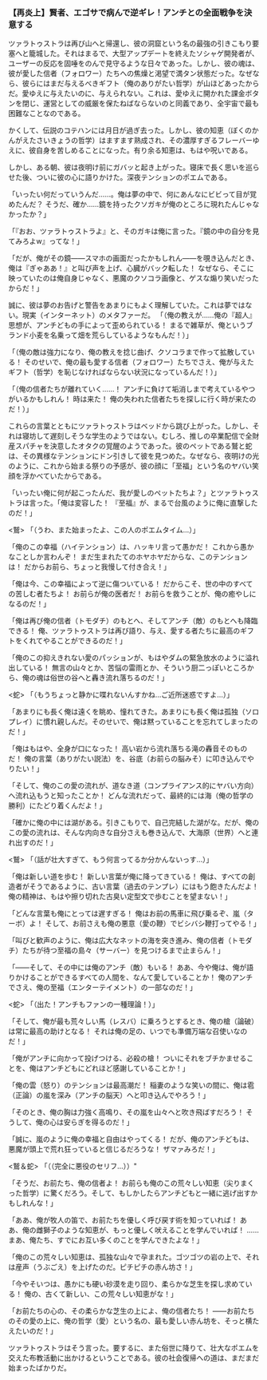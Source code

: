 
### **【再炎上】賢者、エゴサで病んで逆ギレ！アンチとの全面戦争を決意する**

ツァラトゥストラは再び山へと帰還し、彼の洞窟という名の最強の引きこもり要塞へと籠城した。それはまるで、大型アップデートを終えたソシャゲ開発者が、ユーザーの反応を固唾をのんで見守るような日々であった。しかし、彼の魂は、彼が愛した信者（フォロワー）たちへの焦燥と渇望で満タン状態だった。なぜなら、彼らにはまだ与えるべきギフト（俺のありがたい哲学）が山ほどあったからだ。愛ゆえに与えたいのに、与えられない。これは、愛ゆえに開かれた課金ボタンを閉じ、運営としての威厳を保たねばならないのと同義であり、全宇宙で最も困難なことなのである。

かくして、伝説のコテハンには月日が過ぎ去った。しかし、彼の知恵（ぼくのかんがえたさいきょうの哲学）はますます熟成され、その濃厚すぎるフレーバーゆえに、彼自身を苦しめることになった。有り余る知恵は、もはや呪いである。

しかし、ある朝、彼は夜明け前にガバッと起き上がった。寝床で長く思いを巡らせた後、ついに彼の心に語りかけた。深夜テンションのポエムである。

「いったい何だっていうんだ……。俺は夢の中で、何にあんなにビビって目が覚めたんだ？ そうだ、確か……鏡を持ったクソガキが俺のところに現れたんじゃなかったか？」

「『おお、ツァラトゥストラよ』と、そのガキは俺に言った。『鏡の中の自分を見てみろよw』ってな！」

「だが、俺がその鏡――スマホの画面だったかもしれん――を覗き込んだとき、俺は『ぎゃああ！』と叫び声を上げ、心臓がバック転した！ なぜなら、そこに映っていたのは俺自身じゃなく、悪魔のクソコラ画像と、ゲスな煽り笑いだったからだ！」

誠に、彼は夢のお告げと警告をあまりにもよく理解していた。これは夢ではない。現実（インターネット）のメタファーだ。
「（俺の教えが……俺の『超人』思想が、アンチどもの手によって歪められている！ まるで雑草が、俺というブランド小麦を名乗って畑を荒らしているようなもんだ！）」

「（俺の敵は強力になり、俺の教えを捻じ曲げ、クソコラまで作って拡散している！ そのせいで、俺の最も愛する信者（フォロワー）たちでさえ、俺が与えたギフト（哲学）を恥じなければならない状況になっているんだ！）」

「（俺の信者たちが離れていく……！ アンチに負けて垢消しまで考えているやつがいるかもしれん！ 時は来た！ 俺の失われた信者たちを探しに行く時が来たのだ！）」

これらの言葉とともにツァラトゥストラはベッドから跳び上がった。しかし、それは寝坊して遅刻しそうな学生のようではない。むしろ、推しの卒業配信で全財産スパチャを決意したオタクの覚醒のようであった。彼のペットである鷲と蛇は、その異様なテンションにドン引きして彼を見つめた。なぜなら、夜明けの光のように、これから始まる祭りの予感が、彼の顔に「至福」という名のヤバい笑顔を浮かべていたからである。

「いったい俺に何が起こったんだ、我が愛しのペットたちよ？」とツァラトゥストラは言った。「俺は変容した！ 『至福』が、まるで台風のように俺に直撃したのだ！」

<鷲> 「（うわ、また始まったよ、この人のポエムタイム…）」

「俺のこの幸福（ハイテンション）は、ハッキリ言って愚かだ！ これから愚かなことしか言わんぞ！ まだ生まれたてのホヤホヤだからな、このテンションは！ だからお前ら、ちょっと我慢して付き合え！」

「俺は今、この幸福によって逆に傷ついている！ だからこそ、世の中のすべての苦しむ者たちよ！ お前らが俺の医者だ！ お前らを救うことが、俺の癒やしになるのだ！」

「俺は再び俺の信者（トモダチ）のもとへ、そしてアンチ（敵）のもとへも降臨できる！ 俺、ツァラトゥストラは再び語り、与え、愛する者たちに最高のギフトをくれてやることができるのだ！」

「俺のこの抑えきれない愛のパッションが、もはやダムの緊急放水のように溢れ出している！ 無言の山々とか、苦悩の雷雨とか、そういう厨二っぽいところから、俺の魂は俗世の谷へと轟き流れ落ちるのだ！」

<蛇> 「（もうちょっと静かに喋れないんすかね…ご近所迷惑ですよ…）」

「あまりにも長く俺は遠くを眺め、憧れてきた。あまりにも長く俺は孤独（ソロプレイ）に慣れ親しんだ。そのせいで、俺は黙っていることを忘れてしまったのだ！」

「俺はもはや、全身が口になった！ 高い岩から流れ落ちる滝の轟音そのものだ！ 俺の言葉（ありがたい説法）を、谷底（お前らの脳みそ）に叩き込んでやりたい！」

「そして、俺のこの愛の流れが、道なき道（コンプライアンス的にヤバい方向）へ流れ込もうと知ったことか！ どんな流れだって、最終的には海（俺の哲学の勝利）にたどり着くんだよ！」

「確かに俺の中には湖がある。引きこもりで、自己完結した湖がな。だが、俺のこの愛の流れは、そんな内向きな自分さえも巻き込んで、大海原（世界）へと連れ出すのだ！」

<鷲> 「（話が壮大すぎて、もう何言ってるか分かんないっす…）」

「俺は新しい道を歩む！ 新しい言葉が俺に降ってきている！ 俺は、すべての創造者がそうであるように、古い言葉（過去のテンプレ）にはもう飽きたんだよ！ 俺の精神は、もはや擦り切れた古臭い定型文で歩むことを望まない！」

「どんな言葉も俺にとっては遅すぎる！ 俺はお前の馬車に飛び乗るぞ、嵐（ターボ）よ！ そして、お前さえも俺の悪意（愛の鞭）でビシバシ鞭打ってやる！」

「叫びと歓声のように、俺は広大なネットの海を突き進み、俺の信者（トモダチ）たちが待つ至福の島々（サーバー）を見つけるまで止まらん！」

「――そして、その中には俺のアンチ（敵）もいる！ ああ、今や俺は、俺が語りかけることができるすべての人間を、なんて愛していることか！ 俺のアンチでさえ、俺の至福（エンターテイメント）の一部なのだ！」

<蛇> 「（出た！アンチもファンの一種理論！）」

「そして、俺が最も荒々しい馬（レスバ）に乗ろうとするとき、俺の槍（論破）は常に最高の助けとなる！ それは俺の足の、いつでも準備万端な召使いなのだ！」

「俺がアンチに向かって投げつける、必殺の槍！ ついにそれをブチかませることを、俺はアンチどもにどれほど感謝していることか！」

「俺の雲（怒り）のテンションは最高潮だ！ 稲妻のような笑いの間に、俺は雹（正論）の嵐を深み（アンチの脳天）へと叩き込んでやろう！」

「そのとき、俺の胸は力強く高鳴り、その嵐を山々へと吹き飛ばすだろう！ そうして、俺の心は安らぎを得るのだ！」

「誠に、嵐のように俺の幸福と自由はやってくる！ だが、俺のアンチどもは、悪魔が頭上で荒れ狂っていると信じるだろうな！ ザマァみろだ！」

<鷲＆蛇> 「（（完全に悪役のセリフ…））"

「そうだ、お前たち、俺の信者よ！ お前らも俺のこの荒々しい知恵（尖りまくった哲学）に驚くだろう。そして、もしかしたらアンチどもと一緒に逃げ出すかもしれんな！」

「ああ、俺が牧人の笛で、お前たちを優しく呼び戻す術を知っていれば！ ああ、俺の雌獅子のような知恵が、もっと優しく吠えることを学んでいれば！ ……まあ、俺たち、すでにお互い多くのことを学んできたよな！」

「俺のこの荒々しい知恵は、孤独な山々で孕まれた。ゴツゴツの岩の上で、それは産声（うぶごえ）を上げたのだ。ピチピチの赤ん坊さ！」

「今やそいつは、愚かにも硬い砂漠を走り回り、柔らかな芝生を探し求めている！ 俺の、古くて新しい、この荒々しい知恵がな！」

「お前たちの心の、その柔らかな芝生の上によ、俺の信者たち！ ――お前たちのその愛の上に、俺の哲学（愛）という名の、最も愛しい赤ん坊を、そっと横たえたいのだ！」

ツァラトゥストラはそう言った。要するに、また俗世に降りて、壮大なポエムを交えた布教活動に出かけるということである。彼の社会復帰への道は、まだまだ始まったばかりだ。
